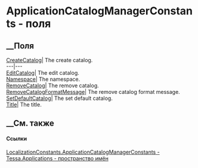 # ApplicationCatalogManagerConstants - поля
##  __Поля
[CreateCatalog](F_Tessa_Applications_LocalizationConstants_ApplicationCatalogManagerConstants_CreateCatalog.htm)|
The create catalog.  
---|---  
[EditCatalog](F_Tessa_Applications_LocalizationConstants_ApplicationCatalogManagerConstants_EditCatalog.htm)|
The edit catalog.  
[Namespace](F_Tessa_Applications_LocalizationConstants_ApplicationCatalogManagerConstants_Namespace.htm)|
The namespace.  
[RemoveCatalog](F_Tessa_Applications_LocalizationConstants_ApplicationCatalogManagerConstants_RemoveCatalog.htm)|
The remove catalog.  
[RemoveCatalogFormatMessage](F_Tessa_Applications_LocalizationConstants_ApplicationCatalogManagerConstants_RemoveCatalogFormatMessage.htm)|
The remove catalog format message.  
[SetDefaultCatalog](F_Tessa_Applications_LocalizationConstants_ApplicationCatalogManagerConstants_SetDefaultCatalog.htm)|
The set default catalog.  
[Title](F_Tessa_Applications_LocalizationConstants_ApplicationCatalogManagerConstants_Title.htm)|
The title.  
## __См. также
#### Ссылки
[LocalizationConstants.ApplicationCatalogManagerConstants -
](T_Tessa_Applications_LocalizationConstants_ApplicationCatalogManagerConstants.htm)
[Tessa.Applications - пространство имён](N_Tessa_Applications.htm)
